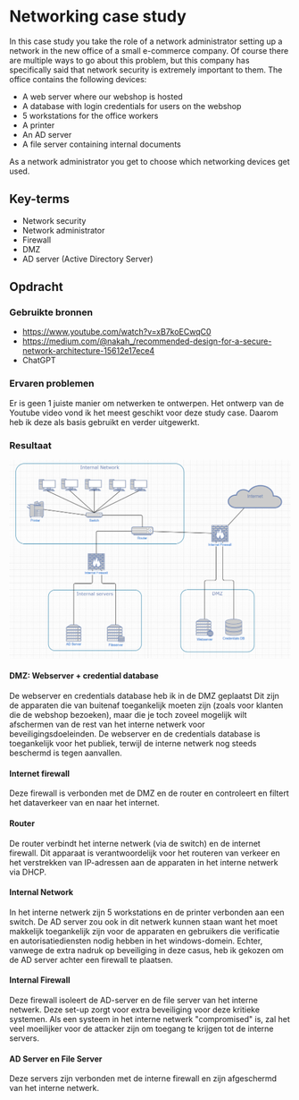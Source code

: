 # Networking case study

In this case study you take the role of a network administrator setting up a network in the new office of a small e-commerce company. Of course there are multiple ways to go about this problem, but this company has specifically said that network security is extremely important to them.
The office contains the following devices:
- A web server where our webshop is hosted
- A database with login credentials for users on the webshop
- 5 workstations for the office workers
- A printer
- An AD server
- A file server containing internal documents

As a network administrator you get to choose which networking devices get used.


## Key-terms
- Network security
- Network administrator
- Firewall
- DMZ
- AD server (Active Directory Server)

## Opdracht
### Gebruikte bronnen
- https://www.youtube.com/watch?v=xB7koECwqC0
- https://medium.com/@nakah_/recommended-design-for-a-secure-network-architecture-15612e17ece4
- ChatGPT

### Ervaren problemen
Er is geen 1 juiste manier om netwerken te ontwerpen. Het ontwerp van de Youtube video vond ik het meest geschikt voor deze study case. Daarom heb ik deze als basis gebruikt en verder uitgewerkt.

### Resultaat

![Image](https://github.com/techgrounds/techgrounds-kaman/blob/main/00_includes/NWT-07_screen01.png)

#### DMZ: Webserver + credential database
De webserver en credentials database heb ik in de DMZ geplaatst
 Dit zijn de apparaten die van buitenaf toegankelijk moeten zijn (zoals voor klanten die de webshop bezoeken), maar die je toch zoveel mogelijk wilt afschermen van de rest van het interne netwerk voor beveiligingsdoeleinden.
 De webserver en de credentials database is toegankelijk voor het publiek, terwijl de interne netwerk nog steeds beschermd is tegen aanvallen.

 #### Internet firewall
 Deze firewall is verbonden met de DMZ en de router en controleert en filtert het dataverkeer van en naar het internet.

 #### Router
  De router verbindt het interne netwerk (via de switch) en de internet firewall. Dit apparaat is verantwoordelijk voor het routeren van verkeer en het verstrekken van IP-adressen aan de apparaten in het interne netwerk via DHCP.

 #### Internal Network
 In het interne netwerk zijn 5 workstations en de printer verbonden aan een switch. 
 De AD server zou ook in dit netwerk kunnen staan want het moet makkelijk toegankelijk zijn voor de apparaten en gebruikers die verificatie en autorisatiediensten nodig hebben in het windows-domein. Echter, vanwege de extra nadruk op beveiliging in deze casus, heb ik gekozen om de AD server achter een firewall te plaatsen.
 
#### Internal Firewall
 Deze firewall isoleert de AD-server en de file server van het interne netwerk. Deze set-up zorgt voor extra beveiliging voor deze kritieke systemen. 
 Als een systeem in het interne netwerk "compromised" is, zal het veel moeilijker voor de attacker zijn om toegang te krijgen tot de interne servers.

 #### AD Server en File Server
 Deze servers zijn verbonden met de interne firewall en zijn afgeschermd van het interne netwerk.
